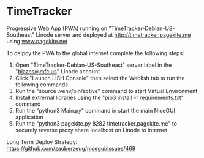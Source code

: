 # TimeTracker
Progressive Web App (PWA) running on "TimeTracker-Debian-US-Southeast" Linode server and deployed at http://timetracker.pagekite.me using www.pagekite.net <br>

To delpoy the PWA to the global internet complete the following steps: <br> 
1. Open "TimeTracker-Debian-US-Southeast" server label in the "blazes@mfc.us" Linode account
2. Click "Launch LISH Console" then select the Weblish tab to run the following commands 
3. Run the "source .venv/bin/active" command to start Virtual Environment
4. Install extrernal libraries using the "pip3 install -r requirements.txt" command
5. Run the "python3 Main.py" command in start the main NiceGUI application
6. Run the "python3 pagekite.py 8282 timetracker.pagekite.me" to securely reverse proxy share localhost on Linode to internet


Long Term Deploy Strategy: <br>
https://github.com/zauberzeug/nicegui/issues/469